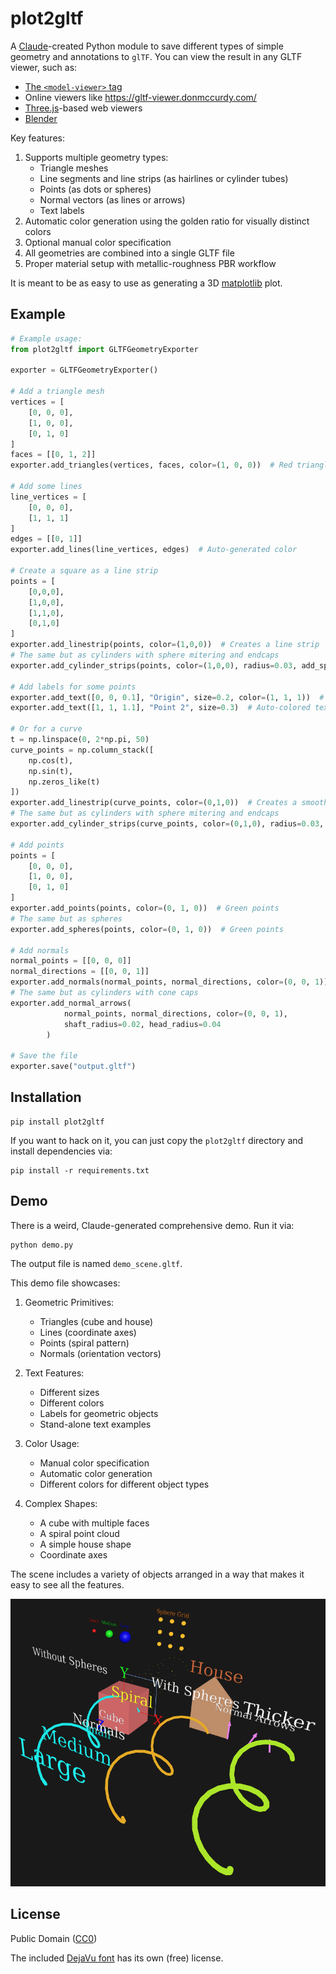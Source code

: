# plot2gltf

A [Claude](https://claude.ai)-created Python module to save different types of simple geometry and annotations to `glTF`. You can view the result in any GLTF viewer, such as:

- [The `<model-viewer>` tag](<https://modelviewer.dev>)
- Online viewers like <https://gltf-viewer.donmccurdy.com/>
- [Three.js](https://threejs.org)-based web viewers
- [Blender](http://blender.org)

Key features:

1. Supports multiple geometry types:
    - Triangle meshes
    - Line segments and line strips (as hairlines or cylinder tubes)
    - Points (as dots or spheres)
    - Normal vectors (as lines or arrows)
    - Text labels
2. Automatic color generation using the golden ratio for visually distinct colors
3. Optional manual color specification
4. All geometries are combined into a single GLTF file
5. Proper material setup with metallic-roughness PBR workflow

It is meant to be as easy to use as generating a 3D [matplotlib](https://matplotlib.org) plot.

## Example

```python
# Example usage:
from plot2gltf import GLTFGeometryExporter

exporter = GLTFGeometryExporter()

# Add a triangle mesh
vertices = [
    [0, 0, 0],
    [1, 0, 0],
    [0, 1, 0]
]
faces = [[0, 1, 2]]
exporter.add_triangles(vertices, faces, color=(1, 0, 0))  # Red triangles

# Add some lines
line_vertices = [
    [0, 0, 0],
    [1, 1, 1]
]
edges = [[0, 1]]
exporter.add_lines(line_vertices, edges)  # Auto-generated color

# Create a square as a line strip
points = [
    [0,0,0],
    [1,0,0],
    [1,1,0],
    [0,1,0]
]
exporter.add_linestrip(points, color=(1,0,0))  # Creates a line strip
# The same but as cylinders with sphere mitering and endcaps
exporter.add_cylinder_strips(points, color=(1,0,0), radius=0.03, add_spheres=True)

# Add labels for some points
exporter.add_text([0, 0, 0.1], "Origin", size=0.2, color=(1, 1, 1))  # White text
exporter.add_text([1, 1, 1.1], "Point 2", size=0.3)  # Auto-colored text

# Or for a curve
t = np.linspace(0, 2*np.pi, 50)
curve_points = np.column_stack([
    np.cos(t),
    np.sin(t),
    np.zeros_like(t)
])
exporter.add_linestrip(curve_points, color=(0,1,0))  # Creates a smooth curve
# The same but as cylinders with sphere mitering and endcaps
exporter.add_cylinder_strips(curve_points, color=(0,1,0), radius=0.03, add_spheres=True)

# Add points
points = [
    [0, 0, 0],
    [1, 0, 0],
    [0, 1, 0]
]
exporter.add_points(points, color=(0, 1, 0))  # Green points
# The same but as spheres
exporter.add_spheres(points, color=(0, 1, 0))  # Green points

# Add normals
normal_points = [[0, 0, 0]]
normal_directions = [[0, 0, 1]]
exporter.add_normals(normal_points, normal_directions, color=(0, 0, 1))  # Blue normals
# The same but as cylinders with cone caps
exporter.add_normal_arrows(
            normal_points, normal_directions, color=(0, 0, 1),
            shaft_radius=0.02, head_radius=0.04
        )

# Save the file
exporter.save("output.gltf")
```

## Installation

```
pip install plot2gltf
```

If you want to hack on it, you can just copy the `plot2gltf` directory and install dependencies via:

```
pip install -r requirements.txt
```

## Demo

There is a weird, Claude-generated comprehensive demo. Run it via:

```
python demo.py
```

The output file is named `demo_scene.gltf`.

This demo file showcases:

1. Geometric Primitives:
   - Triangles (cube and house)
   - Lines (coordinate axes)
   - Points (spiral pattern)
   - Normals (orientation vectors)

2. Text Features:
   - Different sizes
   - Different colors
   - Labels for geometric objects
   - Stand-alone text examples

3. Color Usage:
   - Manual color specification
   - Automatic color generation
   - Different colors for different object types

4. Complex Shapes:
   - A cube with multiple faces
   - A spiral point cloud
   - A simple house shape
   - Coordinate axes

The scene includes a variety of objects arranged in a way that makes it easy to see all the features.

![All the things the demo file showcases](demo_scene.png "demo_scene.gltf")

## License

Public Domain ([CC0](https://creativecommons.org/public-domain/cc0/))

The included [DejaVu font](https://dejavu-fonts.github.io) has its own (free) license.
